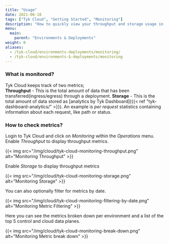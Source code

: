 ```yaml
---
title: "Usage"
date: 2021-06-18
tags: ["Tyk Cloud", "Getting Started", "Monitoring"]
description: "How to quickly view your throughput and storage usage in your Tyk Cloud installation"
menu:
  main:
    parent: "Environments & Deployments"
weight: 0
aliases:
  - /tyk-cloud/environments-deployments/monitoring/
  - /tyk-cloud/environments-&-deployments/monitoring
---
```


### What is monitored?
Tyk Cloud keeps track of two metrics;     
**Throughput** - This is the total amount of data that has been transferred(ingress/egress) through a deployment. 
**Storage** - This is the total amount of data stored as [analytics by Tyk Dashboard]({{< ref "tyk-dashboard-analytics/" >}}). An example is *per request* statistics containing information about each request, like path or status.

### How to check metrics?
Login to Tyk Cloud and click on *Monitoring* within the *Operations* menu. Enable *Throughput* to display throughput metrics.

{{< img src="/img/cloud/tyk-cloud-monitoring-throughput.png" alt="Monitoring Throughput" >}}

Enable *Storage* to display throughput metrics

{{< img src="/img/cloud/tyk-cloud-monitoring-storage.png" alt="Monitoring Storage" >}}

You can also optionally filter for metrics by date.

{{< img src="/img/cloud/tyk-cloud-monitoring-filtering-by-date.png" alt="Monitoring Metric Filtering" >}}

Here you can see the metrics broken down per environment and a list of the top 5 control and cloud data planes.

{{< img src="/img/cloud/tyk-cloud-monitoring-break-down.png" alt="Monitoring Metric break down" >}}
